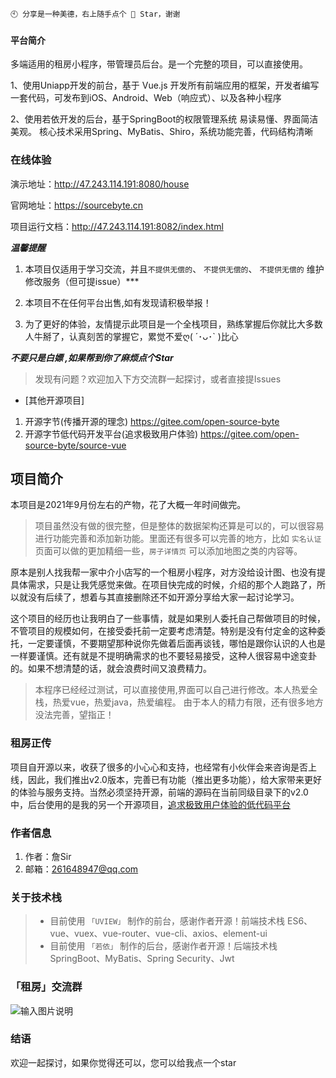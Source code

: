 ```
🕙 分享是一种美德，右上随手点个 🌟 Star，谢谢
```

#### 平台简介
多端适用的租房小程序，带管理员后台。是一个完整的项目，可以直接使用。

1、使用Uniapp开发的前台，基于 Vue.js 开发所有前端应用的框架，开发者编写一套代码，可发布到iOS、Android、Web（响应式）、以及各种小程序

2、使用若依开发的后台，基于SpringBoot的权限管理系统 易读易懂、界面简洁美观。 核心技术采用Spring、MyBatis、Shiro，系统功能完善，代码结构清晰

### 在线体验

演示地址：http://47.243.114.191:8080/house

官网地址：https://sourcebyte.cn

项目运行文档：http://47.243.114.191:8082/index.html

***温馨提醒***

1. 本项目仅适用于学习交流，并且`不提供无偿的`、 `不提供无偿的`、 `不提供无偿的` 维护修改服务（但可提issue）***

2. 本项目不在任何平台出售,如有发现请积极举报！

3. 为了更好的体验，友情提示此项目是一个全栈项目，熟练掌握后你就比大多数人牛掰了，认真刻苦的掌握它，累觉不爱ღ( ´･ᴗ･` )比心

***不要只是白嫖 ,如果帮到你了麻烦点个Star***

> 发现有问题？欢迎加入下方交流群一起探讨，或者直接提Issues

- [其他开源项目]

1. 开源字节(传播开源的理念) https://gitee.com/open-source-byte
2. 开源字节低代码开发平台(追求极致用户体验) https://gitee.com/open-source-byte/source-vue

## 项目简介

本项目是2021年9月份左右的产物，花了大概一年时间做完。

> 项目虽然没有做的很完整，但是整体的数据架构还算是可以的，可以很容易进行功能完善和添加新功能。里面还有很多可以完善的地方，比如 `实名认证` 页面可以做的更加精细一些，`房子详情页` 可以添加地图之类的内容等。

原本是别人找我帮一家中介小店写的一个租房小程序，对方没给设计图、也没有提具体需求，只是让我凭感觉来做。在项目快完成的时候，介绍的那个人跑路了，所以就没有后续了，想着与其直接删除还不如开源分享给大家一起讨论学习。

这个项目的经历也让我明白了一些事情，就是如果别人委托自己帮做项目的时候，不管项目的规模如何，在接受委托前一定要考虑清楚。特别是没有付定金的这种委托，一定要谨慎，不要期望那种说你先做着后面再谈钱，哪怕是跟你认识的人也是一样要谨慎。还有就是不提明确需求的也不要轻易接受，这种人很容易中途变卦的。如果不想清楚的话，就会浪费时间又浪费精力。

> 本程序已经经过测试，可以直接使用,界面可以自己进行修改。本人热爱全栈，热爱vue，热爱java，热爱编程。
由于本人的精力有限，还有很多地方没法完善，望指正！

### 租房正传

项目自开源以来，收获了很多的小心心和支持，也经常有小伙伴会来咨询是否上线，因此，我们推出v2.0版本，完善已有功能（推出更多功能），给大家带来更好的体验与服务支持。当然必须坚持开源，前端的源码在当前同级目录下的v2.0中，后台使用的是我的另一个开源项目，[追求极致用户体验的低代码平台](https://gitee.com/open-source-byte/source-vue)

### 作者信息

1.  作者：詹Sir
2.  邮箱：261648947@qq.com

### 关于技术栈
> * 目前使用 `「UVIEW」` 制作的前台，感谢作者开源！前端技术栈 ES6、vue、vuex、vue-router、vue-cli、axios、element-ui
> * 目前使用 `「若依」` 制作的后台，感谢作者开源！后端技术栈 SpringBoot、MyBatis、Spring Security、Jwt

### 「租房」交流群
![输入图片说明](https://img-blog.csdnimg.cn/df9928e2ebe6497f94fb7fe1a207ced7.jpg)

### 结语

欢迎一起探讨，如果你觉得还可以，您可以给我点一个star